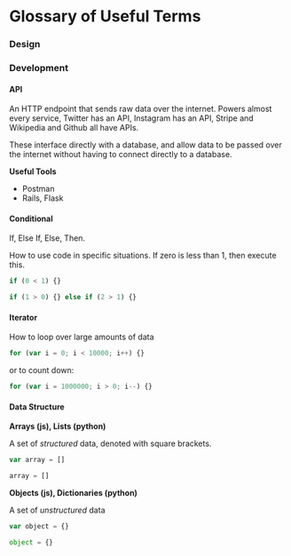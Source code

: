 # Glossary of Useful Terms

### Design

### Development

#### API

An HTTP endpoint that sends raw data over the internet. Powers almost every service, Twitter has an API, Instagram has an API, Stripe and Wikipedia and Github all have APIs.

These interface directly with a database, and allow data to be passed over the internet without having to connect directly to a database.

**Useful Tools**
* Postman
* Rails, Flask


#### Conditional

If, Else If, Else, Then.

How to use code in specific situations. If zero is less than 1, then execute this.

```js
if (0 < 1) {}
```

```js
if (1 > 0) {} else if (2 > 1) {}
```

#### Iterator

How to loop over large amounts of data

```js
for (var i = 0; i < 10000; i++) {}
```

or to count down:

```js
for (var i = 1000000; i > 0; i--) {}
```

#### Data Structure

**Arrays (js), Lists (python)**

A set of _structured_ data, denoted with square brackets.

```js
var array = []
```

```py
array = []
```


**Objects (js), Dictionaries (python)**

A set of _unstructured_ data

```js
var object = {}
```

```py
object = {}
```
